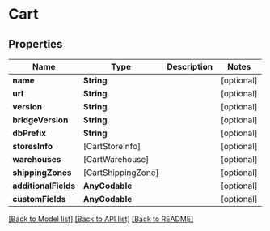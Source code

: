 # Cart

## Properties
Name | Type | Description | Notes
------------ | ------------- | ------------- | -------------
**name** | **String** |  | [optional] 
**url** | **String** |  | [optional] 
**version** | **String** |  | [optional] 
**bridgeVersion** | **String** |  | [optional] 
**dbPrefix** | **String** |  | [optional] 
**storesInfo** | [CartStoreInfo] |  | [optional] 
**warehouses** | [CartWarehouse] |  | [optional] 
**shippingZones** | [CartShippingZone] |  | [optional] 
**additionalFields** | **AnyCodable** |  | [optional] 
**customFields** | **AnyCodable** |  | [optional] 

[[Back to Model list]](../README.md#documentation-for-models) [[Back to API list]](../README.md#documentation-for-api-endpoints) [[Back to README]](../README.md)


